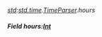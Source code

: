 _[std](../../modules/std/std-module.md):[std.time](../../modules/std/std-time.md).[TimeParser](../../modules/std/std-time-timeparser.md).hours_
##### Field hours:[Int](../../modules/wonkey/wonkey-types-int.md)
